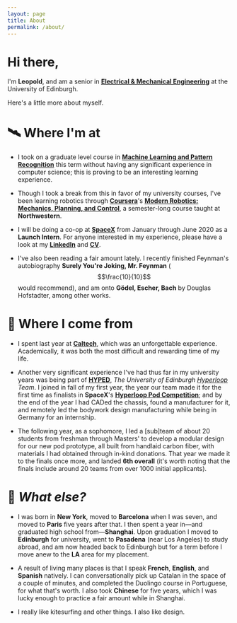 ```yaml
---
layout: page
title: About
permalink: /about/
---
```


# Hi there,

I'm **Leopold**, and am a senior in **[Electrical & Mechanical Engineering](https://www.ed.ac.uk/studying/undergraduate/degrees/index.php?action=programme&code=HHH6)** at the University of Edinburgh.

Here's a little more about myself.

# 🛰️ Where I'm at
* I took on a graduate level course in **[Machine Learning and Pattern Recognition](https://www.inf.ed.ac.uk/teaching/courses/mlpr/2018/notes/)** this term without having any significant experience in computer science; this is proving to be an interesting learning experience. 

* Though I took a break from this in favor of my university courses, I've been learning robotics through **[Coursera](https://www.coursera.org/)**'s **[Modern Robotics: Mechanics, Planning, and Control](https://www.coursera.org/specializations/modernrobotics)**, a semester-long course taught at **Northwestern**.

* I will be doing a co-op at **[SpaceX](https://www.spacex.com/)** from January through June 2020 as a **Launch Intern**. For anyone interested in my experience, please have a look at my **[LinkedIn](https://www.linkedin.com/in/leopold-t/)** and **[CV](https://www.visualcv.com/leopold-t/)**.

* I've also been reading a fair amount lately. I recently finished Feynman's autobiography **Surely You're Joking, Mr. Feynman** ($$\frac{10}{10}$$ would recommend), and am onto **Gödel, Escher, Bach** by Douglas Hofstadter, among other works.

# 🌌 Where I come from

* I spent last year at **[Caltech](https://www.caltech.edu/)**, which was an unforgettable experience. Academically, it was both the most difficult and rewarding time of my life.

* Another very significant experience I've had thus far in my university years was being part of **[HYPED](https://hyp-ed.com/)**, _The University of Edinburgh [Hyperloop](https://en.m.wikipedia.org/wiki/Hyperloop) Team_. I joined in fall of my first year, the year our team made it for the first time as finalists in **SpaceX**'s **[Hyperloop Pod Competition](https://www.spacex.com/hyperloop)**; and by the end of the year I had CADed the chassis, found a manufacturer for it, and remotely led the bodywork design manufacturing while being in Germany for an internship.

* The following year, as a sophomore, I led a \[sub]team of about 20 students from freshman through Masters' to develop a modular design for our new pod prototype, all built from handlaid carbon fiber, with materials I had obtained through in-kind donations. That year we made it to the finals once more, and landed **6th overall** (it's worth noting that the finals include around 20 teams from over 1000 initial applicants).

# 🔮 _What else?_

* I was born in **New York**, moved to **Barcelona** when I was seven, and moved to **Paris** five years after that. I then spent a year in—and graduated high school from—**Shanghai**. Upon graduation I moved to **Edinburgh** for university, went to **Pasadena** (near Los Angeles) to study abroad, and am now headed back to Edinburgh but for a term before I move anew to the **LA** area for my placement.

* A result of living many places is that I speak **French**, **English**, and **Spanish** natively. I can conversationally pick up Catalan in the space of a couple of minutes, and completed the Duolingo course in Portuguese, for what that's worth. I also took **Chinese** for five years, which I was lucky enough to practice a fair amount while in Shanghai.

* I really like kitesurfing and other things. I also like design.

<!--- [email@domain.com](mailto:email@domain.com) --->
